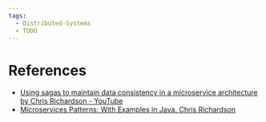 ```yaml
---
tags:
  - Distributed-Systems
  - TODO
---
```


# References

- [Using sagas to maintain data consistency in a microservice architecture by Chris Richardson - YouTube](https://youtu.be/YPbGW3Fnmbc?si=4IVpGS31yTqNWFed)
- [Microservices Patterns: With Examples in Java. Chris Richardson](References.md#Microservices%20Patterns%20With%20Examples%20in%20Java.%20Chris%20Richardson)

